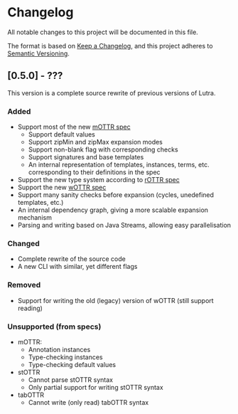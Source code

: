 # Changelog

All notable changes to this project will be documented in this file.

The format is based on [Keep a Changelog](https://keepachangelog.com/en/1.0.0/),
and this project adheres to [Semantic Versioning](https://semver.org/spec/v2.0.0.html).


## [0.5.0] - ???

This version is a complete source rewrite of previous versions of Lutra.

### Added
- Support most of the new [mOTTR spec](https://dev.spec.ottr.xyz/mOTTR/develop/)
  - Support default values
  - Support zipMin and zipMax expansion modes
  - Support non-blank flag with corresponding checks
  - Support signatures and base templates
  - An internal representation of templates, instances, terms, etc. corresponding to their definitions in the spec
- Support the new type system according to [rOTTR spec](https://dev.spec.ottr.xyz/rOTTR/develop/)
- Support the new [wOTTR spec](https://dev.spec.ottr.xyz/wOTTR/develop/)
- Support many sanity checks before expansion (cycles, unedefined templates, etc.)
- An internal dependency graph, giving a more scalable expansion mechanism
- Parsing and writing based on Java Streams, allowing easy parallelisation

### Changed
- Complete rewrite of the source code
- A new CLI with similar, yet different flags

### Removed
- Support for writing the old (legacy) version of wOTTR (still support reading)

### Unsupported (from specs)
- mOTTR:
  - Annotation instances
  - Type-checking instances
  - Type-checking default values
- stOTTR
  - Cannot parse stOTTR syntax
  - Only partial support for writing stOTTR syntax
- tabOTTR
  - Cannot write (only read) tabOTTR syntax
